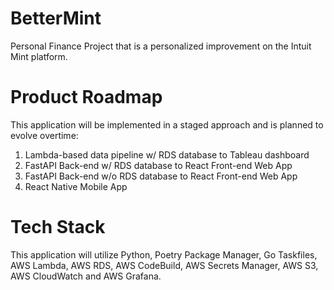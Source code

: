 # BetterMint
Personal Finance Project that is a personalized improvement on the Intuit Mint platform.

# Product Roadmap

This application will be implemented in a staged approach and is planned to evolve overtime:
1. Lambda-based data pipeline w/ RDS database to Tableau dashboard
2. FastAPI Back-end w/ RDS database to React Front-end Web App
3. FastAPI Back-end w/o RDS database to React Front-end Web App
4. React Native Mobile App

# Tech Stack

This application will utilize Python, Poetry Package Manager, Go Taskfiles, AWS Lambda, AWS RDS, AWS CodeBuild, AWS Secrets Manager, AWS S3, AWS CloudWatch and AWS Grafana.